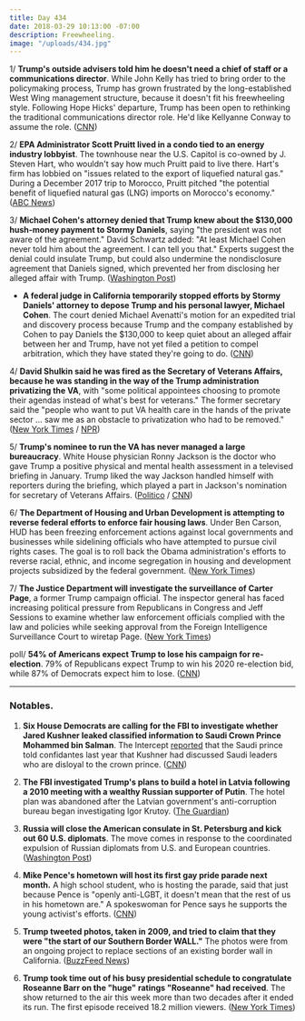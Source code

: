 ```yaml
---
title: Day 434
date: 2018-03-29 10:13:00 -07:00
description: Freewheeling.
image: "/uploads/434.jpg"
---
```


1/ **Trump's outside advisers told him he doesn't need a chief of staff or a communications director**. While John Kelly has tried to bring order to the policymaking process, Trump has grown frustrated by the long-established West Wing management structure, because it doesn't fit his freewheeling style. Following Hope Hicks' departure, Trump has been open to rethinking the traditional communications director role. He'd like Kellyanne Conway to assume the role. ([CNN](https://www.cnn.com/2018/03/29/politics/trump-staffing/index.html))

2/ **EPA Administrator Scott Pruitt lived in a condo tied to an energy industry lobbyist**. The townhouse near the U.S. Capitol is co-owned by J. Steven Hart, who wouldn't say how much Pruitt paid to live there. Hart's firm has lobbied on "issues related to the export of liquefied natural gas." During a December 2017 trip to Morocco, Pruitt pitched "the potential benefit of liquefied natural gas (LNG) imports on Morocco's economy." ([ABC News](http://abcnews.go.com/Politics/exclusive-cabinet-trouble-trump-epa-chief-lived-condo/story?id=54095310))

3/ **Michael Cohen's attorney denied that Trump knew about the $130,000 hush-money payment to Stormy Daniels**, saying "the president was not aware of the agreement." David Schwartz added: "At least Michael Cohen never told him about the agreement. I can tell you that." Experts suggest the denial could insulate Trump, but could also undermine the nondisclosure agreement that Daniels signed, which prevented her from disclosing her alleged affair with Trump. ([Washington Post](https://www.washingtonpost.com/news/the-fix/wp/2018/03/29/we-finally-got-an-answer-as-to-whether-trump-knew-about-the-stormy-daniels-payment/))

* **A federal judge in California temporarily stopped efforts by Stormy Daniels' attorney to depose Trump and his personal lawyer, Michael Cohen**. The court denied Michael Avenatti's motion for an expedited trial and discovery process because Trump and the company established by Cohen to pay Daniels the $130,000 to keep quiet about an alleged affair between her and Trump, have not yet filed a petition to compel arbitration, which they have stated they're going to do. ([CNN](https://www.cnn.com/2018/03/29/politics/michael-avenatti-stormy-daniels-donald-trump/index.html))

4/ **David Shulkin said he was fired as the Secretary of Veterans Affairs, because he was standing in the way of the Trump administration privatizing the VA**, with "some political appointees choosing to promote their agendas instead of what's best for veterans." The former secretary said the "people who want to put VA health care in the hands of the private sector ... saw me as an obstacle to privatization who had to be removed." ([New York Times](https://www.nytimes.com/2018/03/28/opinion/shulkin-veterans-affairs-privatization.html) / [NPR](https://www.npr.org/sections/thetwo-way/2018/03/29/597866101/fired-va-secretary-says-white-house-muzzled-him))

5/ **Trump's nominee to run the VA has never managed a large bureaucracy**. White House physician Ronny Jackson is the doctor who gave Trump a positive physical and mental health assessment in a televised briefing in January. Trump liked the way Jackson handled himself with reporters during the briefing, which played a part in Jackson's nomination for secretary of Veterans Affairs. ([Politico](https://www.politico.com/story/2018/03/28/veterans-affairs-jackson-trump-shulkin-448978) / [CNN](https://www.cnn.com/2018/03/28/politics/ronny-jackson-medical-exam-trump/index.html))

6/ **The Department of Housing and Urban Development is attempting to reverse federal efforts to enforce fair housing laws**. Under Ben Carson, HUD has been freezing enforcement actions against local governments and businesses while sidelining officials who have attempted to pursue civil rights cases. The goal is to roll back the Obama administration's efforts to reverse racial, ethnic, and income segregation in housing and development projects subsidized by the federal government. ([New York Times](https://www.nytimes.com/2018/03/28/us/ben-carson-hud-fair-housing-discrimination.html))

7/ **The Justice Department will investigate the surveillance of Carter Page**, a former Trump campaign official. The inspector general has faced increasing political pressure from Republicans in Congress and Jeff Sessions  to examine whether law enforcement officials complied with the law and policies while seeking approval from the Foreign Intelligence Surveillance Court to wiretap Page. ([New York Times](https://www.nytimes.com/2018/03/28/us/politics/justice-department-carter-page-surveillance.html))

poll/ **54% of Americans expect Trump to lose his campaign for re-election**. 79% of Republicans expect Trump to win his 2020 re-election bid, while 87% of Democrats expect him to lose. ([CNN](https://www.cnn.com/2018/03/29/politics/poll-2020-trump-democrats/index.html))

---

### Notables.

1. **Six House Democrats are calling for the FBI to investigate whether Jared Kushner leaked classified information to Saudi Crown Prince Mohammed bin Salman**. The Intercept [reported](https://theintercept.com/2018/03/21/jared-kushner-saudi-crown-prince-mohammed-bin-salman/) that the Saudi prince  told confidantes last year that Kushner had discussed Saudi leaders who are disloyal to the crown prince. ([CNN](https://www.cnn.com/2018/03/29/politics/house-democrats-kushner-saudi-prince/index.html))

2. **The FBI investigated Trump's plans to build a hotel in Latvia following a 2010 meeting with a wealthy Russian supporter of Putin**. The hotel plan was abandoned after the Latvian government's anti-corruption bureau began investigating Igor Krutoy. ([The Guardian](https://www.theguardian.com/world/2018/mar/29/trump-fbi-hotel-latvia-investigation-russia-links))

3. **Russia will close the American consulate in St. Petersburg and kick out 60 U.S. diplomats**. The move comes in response to the coordinated expulsion of Russian diplomats from U.S. and European countries. ([Washington Post](https://www.washingtonpost.com/world/europe/russia-to-expel-us-diplomats-close-st-petersburg-consulate/2018/03/29/1d1b6fc4-3376-11e8-b6bd-0084a1666987_story.html))

4. **Mike Pence's hometown will host its first gay pride parade next month.** A high school student, who is hosting the parade, said that just because Pence is "openly anti-LGBT, it doesn't mean that the rest of us in his hometown are." A spokeswoman for Pence says he supports the young activist's efforts. ([CNN](https://www.cnn.com/2018/03/28/politics/mike-pence-hometown-gay-pride/index.html))

5. **Trump tweeted photos, taken in 2009, and tried to claim that they were "the start of our Southern Border WALL."** The photos were from an ongoing project to replace sections of an existing border wall in California. ([BuzzFeed News](https://www.buzzfeed.com/salvadorhernandez/trump-tweeted-pictures-claiming-the-start-of-his-border?utm_term=.bdzO075Xj5#.yqwrB9ZNWZ))

6. **Trump took time out of his busy presidential schedule to congratulate Roseanne Barr on the "huge" ratings "Roseanne" had received**. The show returned to the air this week more than two decades after it ended its run. The first episode received 18.2 million viewers. ([New York Times](https://www.nytimes.com/2018/03/28/us/politics/trump-roseanne-barr-ratings.html))

